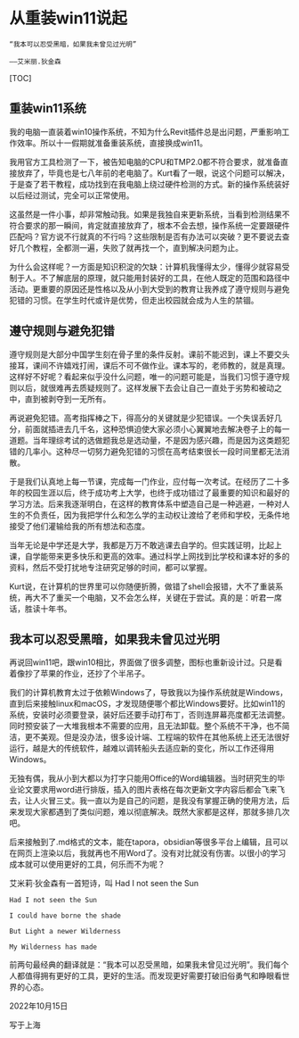 # 从重装win11说起

```  admonish note
“我本可以忍受黑暗，如果我未曾见过光明”

——艾米丽.狄金森

```

[TOC]

## 重装win11系统

我的电脑一直装着win10操作系统，不知为什么Revit插件总是出问题，严重影响工作效率。所以十一假期就准备重装系统，直接换成win11。

我用官方工具检测了一下，被告知电脑的CPU和TMP2.0都不符合要求，就准备直接放弃了，毕竟也是七八年前的老电脑了。Kurt看了一眼，说这个问题可以解决，于是查了若干教程，成功找到在我电脑上绕过硬件检测的方式。新的操作系统装好以后经过测试，完全可以正常使用。

这虽然是一件小事，却非常触动我。如果是我独自来更新系统，当看到检测结果不符合要求的那一瞬间，肯定就直接放弃了，根本不会去想，操作系统一定要跟硬件匹配吗？官方说不行就真的不行吗？这些限制是否有办法可以突破？更不要说去查好几个教程，全都测一遍，失败了就再找一个，直到解决问题为止。

为什么会这样呢？一方面是知识积淀的欠缺：计算机我懂得太少，懂得少就容易受制于人。不了解底层的原理，就只能用封装好的工具，在他人既定的范围和路径中活动。更重要的原因还是性格以及从小到大受到的教育让我养成了遵守规则与避免犯错的习惯。在学生时代或许是优势，但走出校园就会成为人生的禁锢。



## 遵守规则与避免犯错

遵守规则是大部分中国学生刻在骨子里的条件反射。课前不能迟到，课上不要交头接耳，课间不许嬉戏打闹，课后不可不做作业。课本写的，老师教的，就是真理。这样好不好呢？看起来似乎没什么问题，唯一的问题可能是，当我们习惯于遵守规则以后，就很难再去质疑规则了。这样发展下去会让自己一直处于劣势和被动之中，直到被剥夺到一无所有。

再说避免犯错。高考指挥棒之下，得高分的关键就是少犯错误。一个失误丢好几分，前面就插进去几千名，这种恐惧迫使大家必须小心翼翼地去解决卷子上的每一道题。当年理综考试的选做题我总是选动量，不是因为感兴趣，而是因为这类题犯错的几率小。这种尽一切努力避免犯错的习惯在高考结束很长一段时间里都无法消散。

于是我们认真地上每一节课，完成每一门作业，应付每一次考试。在经历了二十多年的校园生涯以后，终于成功考上大学，也终于成功错过了最重要的知识和最好的学习方法。后来我逐渐明白，在这样的教育体系中塑造自己是一种逃避，一种对人生的不负责任，因为我把学什么和怎么学的主动权让渡给了老师和学校，无条件地接受了他们灌输给我的所有想法和态度。

当年无论是中学还是大学，我都是万万不敢逃课去自学的。但实践证明，比起上课，自学能带来更多快乐和更高的效率。通过科学上网找到比学校和课本好的多的资料，然后不受打扰地专注研究足够的时间，都可以掌握。

Kurt说，在计算机的世界里可以你随便折腾，做错了shell会报错，大不了重装系统，再大不了重买一个电脑，又不会怎么样，关键在于尝试。真的是：听君一席话，胜读十年书。



## 我本可以忍受黑暗，如果我未曾见过光明


再说回win11吧，跟win10相比，界面做了很多调整，图标也重新设计过。只是看着像抄了苹果的作业，还抄了个半吊子。

我们的计算机教育太过于依赖Windows了，导致我以为操作系统就是Windows，直到后来接触linux和macOS，才发现随便哪个都比Windows要好。比如win11的系统，安装时必须要登录，装好后还要手动打布丁，否则连屏幕亮度都无法调整。同时预安装了一大堆我根本不需要的应用，且无法卸载。整个系统不干净，也不简洁，更不美观。但是没办法，很多设计端、工程端的软件在其他系统上还无法很好运行，越是大的传统软件，越难以调转船头去适应新的变化，所以工作还得用Windows。

无独有偶，我从小到大都以为打字只能用Office的Word编辑器。当时研究生的毕业论文要求用word进行排版，插入的图片表格在每次更新文字内容后都会飞来飞去，让人火冒三丈。我一直以为是自己的问题，是我没有掌握正确的使用方法，后来发现大家都遇到了类似问题，难以彻底解决。既然大家都是这样，那就多排几次吧。

后来接触到了.md格式的文本，能在tapora，obsidian等很多平台上编辑，且可以在网页上渲染以后，我就再也不用Word了。没有对比就没有伤害。以很小的学习成本就可以使用更好的工具，何乐而不为呢？

艾米莉·狄金森有一首短诗，叫 Had I not seen the Sun

```
Had I not seen the Sun

I could have borne the shade

But Light a newer Wilderness

My Wilderness has made
```

前两句最经典的翻译就是：“我本可以忍受黑暗，如果我未曾见过光明”。我们每个人都值得拥有更好的工具，更好的生活。而发现更好需要打破旧俗勇气和睁眼看世界的心态。



2022年10月15日

写于上海